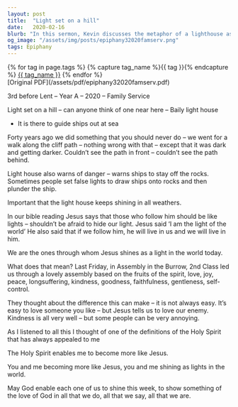 ```yaml
---
layout: post
title:  "Light set on a hill"
date:   2020-02-16
blurb: "In this sermon, Kevin discusses the metaphor of a lighthouse as a guiding light, and how Jesus encourages his followers to be like lights. The sermon emphasizes the importance of embodying the fruits of the spirit, and how this can sometimes be challenging. The ultimate goal is to become more like Jesus, shining as lights in the world."
og_image: "/assets/img/posts/epiphany32020famserv.png"
tags: Epiphany
---    
```

<div class="tag-pills">
  {% for tag in page.tags %}
    {% capture tag_name %}{{ tag }}{% endcapture %}
    <a href="{{ site.baseurl }}/tag/{{ tag_name }}" class="tag-pill">{{ tag_name }}</a>
  {% endfor %}
</div>
[Original PDF](/assets/pdf/epiphany32020famserv.pdf)

3rd before Lent – Year A – 2020 – Family Service

Light set on a hill – can anyone think of one near here – Baily light house

- It is there to guide ships out at sea

Forty years ago we did something that you should never do – we went for a walk along the cliff path – nothing wrong with that – except that it was dark and getting darker. Couldn’t see the path in front – couldn’t see the path behind.

Light house also warns of danger – warns ships to stay off the rocks. Sometimes people set false lights to draw ships onto rocks and then plunder the ship.

Important that the light house keeps shining in all weathers.

In our bible reading Jesus says that those who follow him should be like lights – shouldn’t be afraid to hide our light. Jesus said ‘I am the light of the world’ He also said that if we follow him, he will live in us and we will live in him.

We are the ones through whom Jesus shines as a light in the world today.

What does that mean? Last Friday, in Assembly in the Burrow, 2nd Class led us through a lovely assembly based on the fruits of the spirit, love, joy, peace, longsuffering, kindness, goodness, faithfulness, gentleness, self-control.

They thought about the difference this can make – it is not always easy. It’s easy to love someone you like – but Jesus tells us to love our enemy. Kindness is all very well – but some people can be very annoying.

As I listened to all this I thought of one of the definitions of the Holy Spirit that has always appealed to me

The Holy Spirit enables me to become more like Jesus.

You and me becoming more like Jesus, you and me shining as lights in the world.

May God enable each one of us to shine this week, to show something of the love of God in all that we do, all that we say, all that we are.
